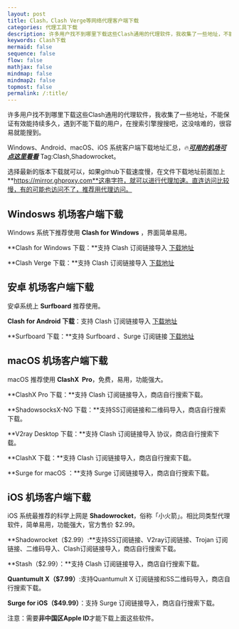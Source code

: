 ```yaml
---
layout: post
title: Clash，Clash Verge等网络代理客户端下载
categories: 代理工具下载
description: 许多用户找不到哪里下载这些Clash通用的代理软件，我收集了一些地址，不能保证有效能持续多久，遇到不能下载的用户，在搜索引擎搜搜吧，这没啥难的，很容易就能搜到。选择最新的版本下载就可以，如果github下载速度慢，在文件下载地址前面加上https://mirror.ghproxy.com这串字符
keywords: Clash下载
mermaid: false
sequence: false
flow: false
mathjax: false
mindmap: false
mindmap2: false
topmost: false
permalink: /:title/
---
```


许多用户找不到哪里下载这些Clash通用的代理软件，我收集了一些地址，不能保证有效能持续多久，遇到不能下载的用户，在搜索引擎搜搜吧，这没啥难的，很容易就能搜到。

Windows、Android、macOS、iOS 系统客户端下载地址汇总，🔥[***可用的机场可点这里看看***](https://www.openwayz.com/jichang/)
Tag:Clash,Shadowrocket。

选择最新的版本下载就可以，如果github下载速度慢，在文件下载地址前面加上**https://mirror.ghproxy.com**这串字符，就可以进行代理加速。直连访问比较慢，有的可能也访问不了，推荐用代理访问。

## Windosws 机场客户端下载

Windows 系统下推荐使用 **Clash for Windows** ，界面简单易用。

**Clash for Windows 下载：**支持 Clash 订阅链接导入 [下载地址](https://mirror.ghproxy.com/https://raw.githubusercontent.com/OpenWayz/OpenWayz.github.io/main/Clash.for.Windows-0.20.39-win.7z)

**Clash Verge 下载：**支持 Clash 订阅链接导入 [下载地址](https://mirror.ghproxy.com/https://github.com/clash-verge-rev/clash-verge-rev/releases/download/v1.4.3/Clash.Verge_1.4.3_x64-setup.exe)


## 安卓 机场客户端下载

安卓系统上 **Surfboard** 推荐使用。

**Clash for Android 下载**：支持 Clash 订阅链接导入 [下载地址](https://mirror.ghproxy.com/https://raw.githubusercontent.com/OpenWayz/OpenWayz.github.io/main/clash-for-android-3-0-3-premium.apk)

**Surfboard 下载：**支持 Surfboard 、Surge 订阅链接 [下载地址](https://manual.getsurfboard.com/)

## macOS 机场客户端下载

macOS 推荐使用 **ClashX  Pro**，免费，易用，功能强大。

**ClashX Pro 下载：**支持 Clash 订阅链接导入，商店自行搜索下载。

**ShadowsocksX-NG 下载：**支持SS订阅链接和二维码导入，商店自行搜索下载。

**V2ray Desktop 下载：**支持 Clash 订阅链接导入 协议，商店自行搜索下载。

**ClashX 下载：**支持 Clash 订阅链接导入，商店自行搜索下载。

**Surge for macOS ：**支持 Surge 订阅链接导入，商店自行搜索下载。

## iOS 机场客户端下载

iOS 系统最推荐的科学上网是 **Shadowrocket**，俗称「小火箭」。相比同类型代理软件，简单易用，功能强大，官方售价 $2.99。

**Shadowrocket（$2.99）:**支持SS订阅链接、V2ray订阅链接、Trojan 订阅链接、二维码导入、Clash订阅链接导入，商店自行搜索下载。

**Stash（$2.99）：**支持 Clash 订阅链接导入，商店自行搜索下载。

**Quantumult X（$7.99）**:支持Quantumult X 订阅链接和SS二维码导入，商店自行搜索下载。

**Surge for iOS（$49.99）**：支持 Surge 订阅链接导入，商店自行搜索下载。

注意：需要**非中国区Apple ID**才能下载上面这些软件。
